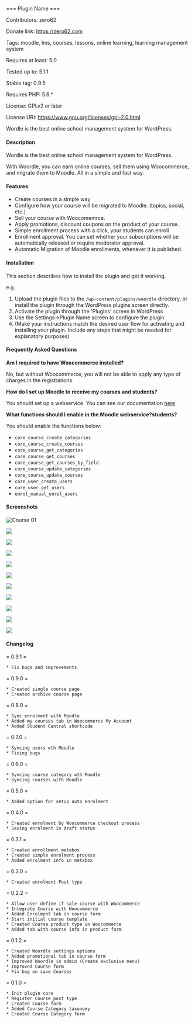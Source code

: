 === Plugin Name ===

Contributors: zero62

Donate link: https://zero62.com

Tags: moodle, lms, courses, lessons, online learning, learning management system

Requires at least: 5.0

Tested up to: 5.1.1

Stable tag: 0.9.5

Requires PHP: 5.6.*

License: GPLv2 or later

License URI: https://www.gnu.org/licenses/gpl-2.0.html

Wordle is the best online school management system for WordPress.

#### Description

Wordle is the best online school management system for WordPress.

With Woordle, you can earn online courses, sell them using Woocommerce, and migrate them to Moodle. All in a simple and fast way.

#### Features:

* Create courses in a simple way
* Configure how your course will be migrated to Moodle. (topics, social, etc.)
* Sell ​​your course with Woocomemrce.
* Apply promotions, discount coupons on the product of your course.
* Simple enrollment process with a click, your students can enroll
* Enrollment approval. You can set whether your subscriptions will be automatically released or require moderator approval.
* Automatic Migration of Moodle enrollments, whenever it is published.

#### Installation

This section describes how to install the plugin and get it working.

e.g.

1. Upload the plugin files to the `/wp-content/plugins/woordle` directory, or install the plugin through the WordPress plugins screen directly.
1. Activate the plugin through the 'Plugins' screen in WordPress
1. Use the Settings->Plugin Name screen to configure the plugin
1. (Make your instructions match the desired user flow for activating and installing your plugin. Include any steps that might be needed for explanatory purposes)


#### Frequently Asked Questions

**Am I required to have Woocommerce installed?**

No, but without Woocommerce, you will not be able to apply any type of charges in the registrations.

**How do I set up Moodle to receive my courses and students?**

You should set up a webservice. You can see our documentation [here](https://zero62.com/woordle/docs)

**What functions should I enable in the Moodle webservice?students?**

You should enable the functions below:

* `core_course_create_categories`
* `core_course_create_courses`
* `core_course_get_categories`
* `core_course_get_courses`
* `core_course_get_courses_by_field`
* `core_course_update_categories`
* `core_course_update_courses`
* `core_user_create_users`
* `core_user_get_users`
* `enrol_manual_enrol_users`

#### Screenshots

![Course 01](https://zero62.com/plugins/woordle-images/course-01.png)

![](https://zero62.com/plugins/woordle-images/course-02.png)

![](https://zero62.com/plugins/woordle-images/course-03.png)

![](https://zero62.com/plugins/woordle-images/course-04.png)

![](https://zero62.com/plugins/woordle-images/course-categories-01.png)

![](https://zero62.com/plugins/woordle-images/enrolment-01.png)

![](https://zero62.com/plugins/woordle-images/enrolment-02.png)

![](https://zero62.com/plugins/woordle-images/moodle-01.png)

![](https://zero62.com/plugins/woordle-images/moodle-02.png)

![](https://zero62.com/plugins/woordle-images/settings-01.png)

![](https://zero62.com/plugins/woordle-images/woocommerce-01.png)

#### Changelog

= 0.9.1 =

    * Fix bugs and improvements

= 0.9.0 =

    * Created single course page
    * Created archive course page

= 0.8.0 =

    * Sync enrolment with Moodle
    * Added my courses tab in Woocommerce My Account
    * Added Student Central shortcode

= 0.7.0 =

    * Syncing users wth Moodle
    * Fixing bugs

= 0.6.0 =

    * Syncing course category wth Moodle
    * Syncing courses with Moodle

= 0.5.0 =

    * Added option for setup auto enrolment

= 0.4.0 =

    * Created enrolment by Woocommerce checkout process
    * Saving enrolment in draft status

= 0.3.1 =

    * Created enrollment metabox
    * Created simple enrolment process
    * Added enrolment info in metabox

= 0.3.0 =

    * Created enrolment Post type

= 0.2.2 =

    * Allow user define if sale course with Woocommerce
    * Integrate Course with Woocommerce
    * Added Enrolment tab in course form
    * Start initial course template
    * Created Course product type in Woocommerce
    * Added tab with course info in product form

= 0.1.2 =

    * Created Woordle settings options
    * Added promotional tab in course form
    * Improved Woordle in admin (Create exclusive menu)
    * Improved Course form
    * Fix bug on save Courses

= 0.1.0 =

    * Init plugin core
    * Register Course post type
    * Created Course form
    * Added Course Category taxonomy
    * Created Course Category form

